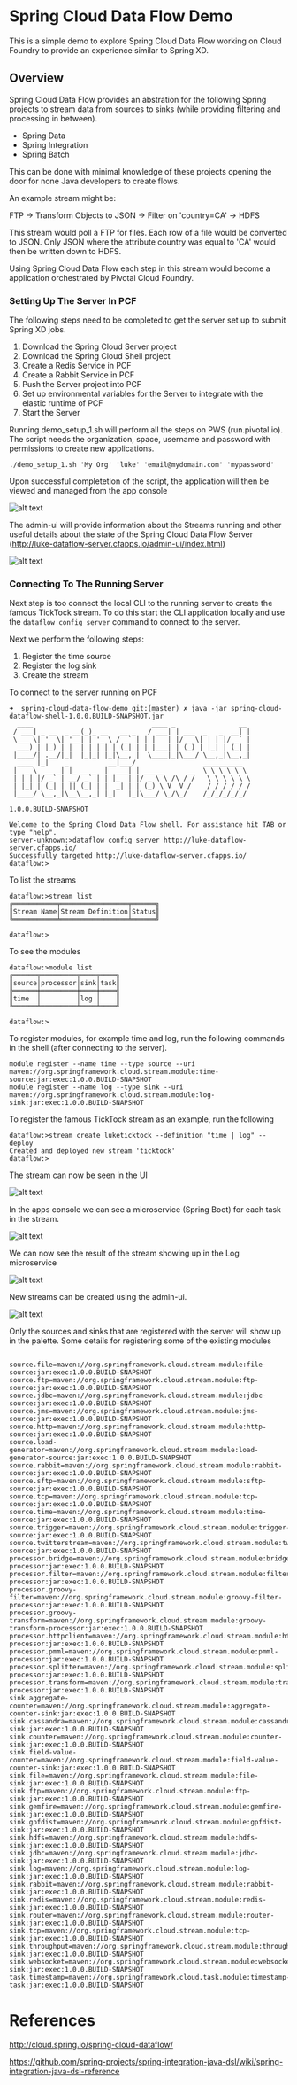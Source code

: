 # Spring Cloud Data Flow Demo

This is a simple demo to explore Spring Cloud Data Flow working on Cloud Foundry to provide an experience similar to Spring XD.

## Overview

Spring Cloud Data Flow provides an abstration for the following Spring projects to stream data from sources to sinks (while providing filtering and processing in between).

- Spring Data
- Spring Integration
- Spring Batch

This can be done with minimal knowledge of these projects opening the door for none Java developers to create flows.

An example stream might be:

FTP -> Transform Objects to JSON -> Filter on 'country=CA' -> HDFS

This stream would poll a FTP for files. Each row of a file would be converted to JSON. Only JSON where the attribute country was equal to 'CA' would then be written down to HDFS.

Using Spring Cloud Data Flow each step in this stream would become a application orchestrated by Pivotal Cloud Foundry.

### Setting Up The Server In PCF

The following steps need to be completed to get the server set up to submit Spring XD jobs.

1. Download the Spring Cloud Server project
2. Download the Spring Cloud Shell project
3. Create a Redis Service in PCF
4. Create a Rabbit Service in PCF
5. Push the Server project into PCF
6. Set up environmental variables for the Server to integrate with the elastic runtime of PCF
7. Start the Server

Running demo_setup_1.sh will perform all the steps on PWS (run.pivotal.io). The script needs the organization, space, username and password with permissions to create new applications.

```shell
./demo_setup_1.sh 'My Org' 'luke' 'email@mydomain.com' 'mypassword'
```
Upon successful completetion of the script, the application will then be viewed and managed from the app console

![alt text](images/app-console.png "PCF App Console")

The admin-ui will provide information about the Streams running and other useful details about the state of the Spring Cloud Data Flow Server (http://luke-dataflow-server.cfapps.io/admin-ui/index.html)

![alt text](images/pcf-admin-ui.png "PCF Admin UI")

### Connecting To The Running Server

Next step is too connect the local CLI to the running server to create the famous TickTock stream. To do this start the CLI application locally and use the `dataflow config server` command to connect to the server.

Next we perform the following steps:

1. Register the time source
2. Register the log sink
3. Create the stream

To connect to the server running on PCF

```shell
➜  spring-cloud-data-flow-demo git:(master) ✗ java -jar spring-cloud-dataflow-shell-1.0.0.BUILD-SNAPSHOT.jar
  ____                              ____ _                __
 / ___| _ __  _ __(_)_ __   __ _   / ___| | ___  _   _  __| |
 \___ \| '_ \| '__| | '_ \ / _` | | |   | |/ _ \| | | |/ _` |
  ___) | |_) | |  | | | | | (_| | | |___| | (_) | |_| | (_| |
 |____/| .__/|_|  |_|_| |_|\__, |  \____|_|\___/ \__,_|\__,_|
  ____ |_|    _          __|___/                 __________
 |  _ \  __ _| |_ __ _  |  ___| | _____      __  \ \ \ \ \ \
 | | | |/ _` | __/ _` | | |_  | |/ _ \ \ /\ / /   \ \ \ \ \ \
 | |_| | (_| | || (_| | |  _| | | (_) \ V  V /    / / / / / /
 |____/ \__,_|\__\__,_| |_|   |_|\___/ \_/\_/    /_/_/_/_/_/

1.0.0.BUILD-SNAPSHOT

Welcome to the Spring Cloud Data Flow shell. For assistance hit TAB or type "help".
server-unknown:>dataflow config server http://luke-dataflow-server.cfapps.io/
Successfully targeted http://luke-dataflow-server.cfapps.io/
dataflow:>

```

To list the streams

```shell
dataflow:>stream list
╔═══════════╤═════════════════╤══════╗
║Stream Name│Stream Definition│Status║
╚═══════════╧═════════════════╧══════╝

dataflow:>
```
To see the modules

```shell
dataflow:>module list
╔══════╤═════════╤════╤════╗
║source│processor│sink│task║
╠══════╪═════════╪════╪════╣
║time  │         │log │    ║
╚══════╧═════════╧════╧════╝

dataflow:>

```
To register modules, for example time and log, run the following commands in the shell (after connecting to the server).

```shell
module register --name time --type source --uri maven://org.springframework.cloud.stream.module:time-source:jar:exec:1.0.0.BUILD-SNAPSHOT
module register --name log --type sink --uri maven://org.springframework.cloud.stream.module:log-sink:jar:exec:1.0.0.BUILD-SNAPSHOT
```
To register the famous TickTock stream as an example, run the following

```shell
dataflow:>stream create luketicktock --definition "time | log" --deploy
Created and deployed new stream 'ticktock'
dataflow:>

```

The stream can now be seen in the UI

![alt text](images/pcf-admin-ui-stream.png "PCF Admin UI Stream")

In the apps console we can see a microservice (Spring Boot) for each task in the stream.

![alt text](images/deployedstream.png "Microservices In PCF")

We can now see the result of the stream showing up in the Log microservice

![alt text](images/pcf-tail-logs.png "PCF Log Tail")

New streams can be created using the admin-ui.

![alt text](images/flo-ui.png "New Streams")

Only the sources and sinks that are registered with the server will show up in the palette. Some details for registering some of the existing modules

```shell

source.file=maven://org.springframework.cloud.stream.module:file-source:jar:exec:1.0.0.BUILD-SNAPSHOT
source.ftp=maven://org.springframework.cloud.stream.module:ftp-source:jar:exec:1.0.0.BUILD-SNAPSHOT
source.jdbc=maven://org.springframework.cloud.stream.module:jdbc-source:jar:exec:1.0.0.BUILD-SNAPSHOT
source.jms=maven://org.springframework.cloud.stream.module:jms-source:jar:exec:1.0.0.BUILD-SNAPSHOT
source.http=maven://org.springframework.cloud.stream.module:http-source:jar:exec:1.0.0.BUILD-SNAPSHOT
source.load-generator=maven://org.springframework.cloud.stream.module:load-generator-source:jar:exec:1.0.0.BUILD-SNAPSHOT
source.rabbit=maven://org.springframework.cloud.stream.module:rabbit-source:jar:exec:1.0.0.BUILD-SNAPSHOT
source.sftp=maven://org.springframework.cloud.stream.module:sftp-source:jar:exec:1.0.0.BUILD-SNAPSHOT
source.tcp=maven://org.springframework.cloud.stream.module:tcp-source:jar:exec:1.0.0.BUILD-SNAPSHOT
source.time=maven://org.springframework.cloud.stream.module:time-source:jar:exec:1.0.0.BUILD-SNAPSHOT
source.trigger=maven://org.springframework.cloud.stream.module:trigger-source:jar:exec:1.0.0.BUILD-SNAPSHOT
source.twitterstream=maven://org.springframework.cloud.stream.module:twitterstream-source:jar:exec:1.0.0.BUILD-SNAPSHOT
processor.bridge=maven://org.springframework.cloud.stream.module:bridge-processor:jar:exec:1.0.0.BUILD-SNAPSHOT
processor.filter=maven://org.springframework.cloud.stream.module:filter-processor:jar:exec:1.0.0.BUILD-SNAPSHOT
processor.groovy-filter=maven://org.springframework.cloud.stream.module:groovy-filter-processor:jar:exec:1.0.0.BUILD-SNAPSHOT
processor.groovy-transform=maven://org.springframework.cloud.stream.module:groovy-transform-processor:jar:exec:1.0.0.BUILD-SNAPSHOT
processor.httpclient=maven://org.springframework.cloud.stream.module:httpclient-processor:jar:exec:1.0.0.BUILD-SNAPSHOT
processor.pmml=maven://org.springframework.cloud.stream.module:pmml-processor:jar:exec:1.0.0.BUILD-SNAPSHOT
processor.splitter=maven://org.springframework.cloud.stream.module:splitter-processor:jar:exec:1.0.0.BUILD-SNAPSHOT
processor.transform=maven://org.springframework.cloud.stream.module:transform-processor:jar:exec:1.0.0.BUILD-SNAPSHOT
sink.aggregate-counter=maven://org.springframework.cloud.stream.module:aggregate-counter-sink:jar:exec:1.0.0.BUILD-SNAPSHOT
sink.cassandra=maven://org.springframework.cloud.stream.module:cassandra-sink:jar:exec:1.0.0.BUILD-SNAPSHOT
sink.counter=maven://org.springframework.cloud.stream.module:counter-sink:jar:exec:1.0.0.BUILD-SNAPSHOT
sink.field-value-counter=maven://org.springframework.cloud.stream.module:field-value-counter-sink:jar:exec:1.0.0.BUILD-SNAPSHOT
sink.file=maven://org.springframework.cloud.stream.module:file-sink:jar:exec:1.0.0.BUILD-SNAPSHOT
sink.ftp=maven://org.springframework.cloud.stream.module:ftp-sink:jar:exec:1.0.0.BUILD-SNAPSHOT
sink.gemfire=maven://org.springframework.cloud.stream.module:gemfire-sink:jar:exec:1.0.0.BUILD-SNAPSHOT
sink.gpfdist=maven://org.springframework.cloud.stream.module:gpfdist-sink:jar:exec:1.0.0.BUILD-SNAPSHOT
sink.hdfs=maven://org.springframework.cloud.stream.module:hdfs-sink:jar:exec:1.0.0.BUILD-SNAPSHOT
sink.jdbc=maven://org.springframework.cloud.stream.module:jdbc-sink:jar:exec:1.0.0.BUILD-SNAPSHOT
sink.log=maven://org.springframework.cloud.stream.module:log-sink:jar:exec:1.0.0.BUILD-SNAPSHOT
sink.rabbit=maven://org.springframework.cloud.stream.module:rabbit-sink:jar:exec:1.0.0.BUILD-SNAPSHOT
sink.redis=maven://org.springframework.cloud.stream.module:redis-sink:jar:exec:1.0.0.BUILD-SNAPSHOT
sink.router=maven://org.springframework.cloud.stream.module:router-sink:jar:exec:1.0.0.BUILD-SNAPSHOT
sink.tcp=maven://org.springframework.cloud.stream.module:tcp-sink:jar:exec:1.0.0.BUILD-SNAPSHOT
sink.throughput=maven://org.springframework.cloud.stream.module:throughput-sink:jar:exec:1.0.0.BUILD-SNAPSHOT
sink.websocket=maven://org.springframework.cloud.stream.module:websocket-sink:jar:exec:1.0.0.BUILD-SNAPSHOT
task.timestamp=maven://org.springframework.cloud.task.module:timestamp-task:jar:exec:1.0.0.BUILD-SNAPSHOT
```

# References

http://cloud.spring.io/spring-cloud-dataflow/

https://github.com/spring-projects/spring-integration-java-dsl/wiki/spring-integration-java-dsl-reference
